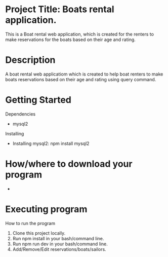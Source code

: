 # Project Title: Boats rental application.
This is a Boat rental web application, which is created for the renters to make reservations for the boats based on their age and rating. 

# Description
A boat rental web applicatiom which is created to help boat renters to make boats reservations based on their age and rating using query command. 

# Getting Started
Dependencies
- mysql2

Installing
- Installing mysql2: npm install mysql2

# How/where to download your program
- 
# Executing program
How to run the program
1. Clone this project locally.
2. Run npm install in your bash/command line.
3. Run npm run dev in your bash/command line.
4. Add/Remove/Edit reservations/boats/sailors. 


